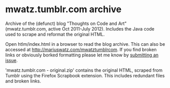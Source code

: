 mwatz.tumblr.com archive
==============================

Archive of the (defunct) blog "Thoughts on Code and Art" (mwatz.tumblr.com, active Oct 2011-July 2012). Includes the Java code used to scrape and reformat the original HTML.

Open htlm/index.html in a browser to read the blog archive. This can also be accessed at http://mariuswatz.com/mwatztumblrcom. If you find broken links or obviously borked formatting please let me know by [submitting an issue](https://github.com/mariuswatz/mwatztumblrcom/issues).

'mwatz.tumblr.com - original.zip' contains the original HTML, scraped from Tumblr using the Firefox Scrapbook extension. This includes redundant files and broken links.
